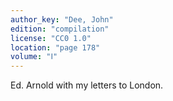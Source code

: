 ```yaml
---
author_key: "Dee, John"
edition: "compilation"
license: "CC0 1.0"
location: "page 178"
volume: "Ⅰ"
---
```

Ed. Arnold with my letters to London.
